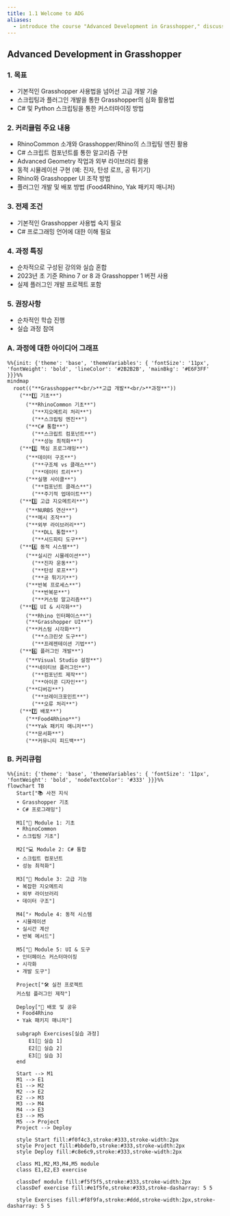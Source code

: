 ```yaml
---
title: 1.1 Welcome to ADG
aliases:
  - introduce the course "Advanced Development in Grasshopper," discuss what we will learn, present prerequisites, and give you some advice on how to follow the course.
---
```

## Advanced Development in Grasshopper


### 1. 목표
- 기본적인 Grasshopper 사용법을 넘어선 고급 개발 기술
- 스크립팅과 플러그인 개발을 통한 Grasshopper의 심화 활용법
- C# 및 Python 스크립팅을 통한 커스터마이징 방법

### 2. 커리큘럼 주요 내용
- RhinoCommon 소개와 Grasshopper/Rhino의 스크립팅 엔진 활용
- C# 스크립트 컴포넌트를 통한 알고리즘 구현
- Advanced Geometry 작업과 외부 라이브러리 활용
- 동적 시뮬레이션 구현 (예: 진자, 탄성 로프, 공 튀기기)
- Rhino와 Grasshopper UI 조작 방법
- 플러그인 개발 및 배포 방법 (Food4Rhino, Yak 패키지 매니저)

### 3. 전제 조건
- 기본적인 Grasshopper 사용법 숙지 필요
- C# 프로그래밍 언어에 대한 이해 필요

### 4. 과정 특징
- 순차적으로 구성된 강의와 실습 혼합
- 2023년 초 기준 Rhino 7 or 8 과 Grasshopper 1 버전 사용
- 실제 플러그인 개발 프로젝트 포함

### 5. 권장사항
- 순차적인 학습 진행
- 실습 과정 참여

### A. 과정에 대한 아이디어 그래프
```mermaid
%%{init: {'theme': 'base', 'themeVariables': { 'fontSize': '11px', 'fontWeight': 'bold', 'lineColor': '#2B2B2B', 'mainBkg': '#E6F3FF' }}}%%
mindmap
  root(("**Grasshopper**<br/>**고급 개발**<br/>**과정**"))
    ("**1️⃣ 기초**")
      ("**RhinoCommon 기초**")
        ("**지오메트리 처리**")
        ("**스크립팅 엔진**")
      ("**C# 통합**")
        ("**스크립트 컴포넌트**")
        ("**성능 최적화**")
    ("**2️⃣ 핵심 프로그래밍**")
      ("**데이터 구조**")
        ("**구조체 vs 클래스**")
        ("**데이터 트리**")
      ("**실행 사이클**")
        ("**컴포넌트 클래스**")
        ("**주기적 업데이트**")
    ("**3️⃣ 고급 지오메트리**")
      ("**NURBS 연산**")
      ("**메시 조작**")
      ("**외부 라이브러리**")
        ("**DLL 통합**")
        ("**서드파티 도구**")
    ("**4️⃣ 동적 시스템**")
      ("**실시간 시뮬레이션**")
        ("**진자 운동**")
        ("**탄성 로프**")
        ("**공 튀기기**")
      ("**반복 프로세스**")
        ("**반복문**")
        ("**커스텀 알고리즘**")
    ("**5️⃣ UI & 시각화**")
      ("**Rhino 인터페이스**")
      ("**Grasshopper UI**")
      ("**커스텀 시각화**")
        ("**스크린샷 도구**")
        ("**프레젠테이션 기법**")
    ("**6️⃣ 플러그인 개발**")
      ("**Visual Studio 설정**")
      ("**네이티브 플러그인**")
        ("**컴포넌트 제작**")
        ("**아이콘 디자인**")
      ("**디버깅**")
        ("**브레이크포인트**")
        ("**오류 처리**")
    ("**7️⃣ 배포**")
      ("**Food4Rhino**")
      ("**Yak 패키지 매니저**")
      ("**문서화**")
      ("**커뮤니티 피드백**")
```
### B. 커리큐럼
```mermaid
%%{init: {'theme': 'base', 'themeVariables': { 'fontSize': '11px', 'fontWeight': 'bold', 'nodeTextColor': '#333' }}}%%
flowchart TB
   Start["📚 사전 지식
   • Grasshopper 기초
   • C# 프로그래밍"]
   
   M1["🔰 Module 1: 기초
   • RhinoCommon
   • 스크립팅 기초"]
   
   M2["💻 Module 2: C# 통합
   • 스크립트 컴포넌트
   • 성능 최적화"]
   
   M3["🔧 Module 3: 고급 기능
   • 복잡한 지오메트리
   • 외부 라이브러리
   • 데이터 구조"]
   
   M4["⚡ Module 4: 동적 시스템
   • 시뮬레이션
   • 실시간 계산
   • 반복 메서드"]
   
   M5["🎨 Module 5: UI & 도구
   • 인터페이스 커스터마이징
   • 시각화
   • 개발 도구"]
   
   Project["🛠️ 실전 프로젝트
   커스텀 플러그인 제작"]
   
   Deploy["🚀 배포 및 공유
   • Food4Rhino
   • Yak 패키지 매니저"]

   subgraph Exercises[실습 과정]
       E1[💪 실습 1]
       E2[💪 실습 2]
       E3[💪 실습 3]
   end

   Start --> M1
   M1 --> E1
   E1 --> M2
   M2 --> E2
   E2 --> M3
   M3 --> M4
   M4 --> E3
   E3 --> M5
   M5 --> Project
   Project --> Deploy

   style Start fill:#f0f4c3,stroke:#333,stroke-width:2px
   style Project fill:#bbdefb,stroke:#333,stroke-width:2px
   style Deploy fill:#c8e6c9,stroke:#333,stroke-width:2px
   
   class M1,M2,M3,M4,M5 module
   class E1,E2,E3 exercise
   
   classDef module fill:#f5f5f5,stroke:#333,stroke-width:2px
   classDef exercise fill:#e1f5fe,stroke:#333,stroke-dasharray: 5 5

   style Exercises fill:#f8f9fa,stroke:#ddd,stroke-width:2px,stroke-dasharray: 5 5
```